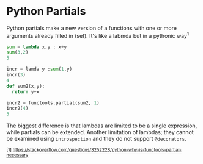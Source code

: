 # Python Partials


Python partials make a new version of a functions with one or more
arguments already filled in (set). It's like a labmda but in a 
pythonic way<sup>1</sup>

```python
sum = lambda x,y : x+y
sum(3,2)
5

incr = lamda y :sum(1,y)
incr(3)
4
def sum2(x,y):
  return y+x

incr2 = functools.partial(sum2, 1)
incr2(4)
5
```

The biggest difference is that lambdas are limited to be a single expression,
while partials can be extended. Another limitation of lambdas; they cannot be
examined using `introspection` and they do not support `@decorators`.






<sub>[1] https://stackoverflow.com/questions/3252228/python-why-is-functools-partial-necessary</sub>

